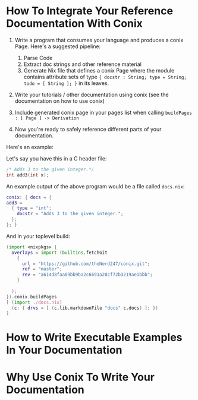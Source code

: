 # How To Integrate Your Reference Documentation With Conix

1. Write a program that consumes your language and produces a conix Page.
   Here's a suggested pipeline:

   1. Parse Code 
   1. Extract doc strings and other reference material 
   1. Generate Nix file that defines a conix Page where the module contains
      attribute sets of type `{ docstr : String; type = String; todo = [ String ]; }` in its leaves.

1. Write your tutorials / other documentation using conix (see the
   documentation on how to use conix)

1. Include generated conix page in your pages list when calling `buildPages : [ Page ] -> Derivation`

1. Now you're ready to safely reference different parts of your documentation.

Here's an example:

Let's say you have this in a C header file:

  ```c
  /* Adds 3 to the given integer.*/
int add3(int x); 
  ```

An example output of the above program would be a file called `docs.nix`:

  ```nix
conix: { docs = {
  add3 =
    { type = "int";
      docstr = "Adds 3 to the given integer.";
    };
}; }
  ```

And in your toplevel build:

```nix
(import <nixpkgs> {
  overlays = import (builtins.fetchGit
    { 
      url = "https://github.com/theNerd247/conix.git";
      ref = "master";
      rev = "a614d8faa69bb9ba2c6691a28cf72b3219ae1bbb";
    }
    
  );
}).conix.buildPages
[ (import ./docs.nix)
  (c: { drvs = [ (c.lib.markdownFile "docs" c.docs) ]; })
]


```



# How to Write Executable Examples In Your Documentation

# Why Use Conix To Write Your Documentation

